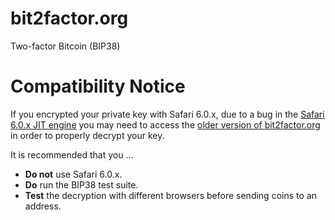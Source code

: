 bit2factor.org
==============

Two-factor Bitcoin (BIP38)


Compatibility Notice
====================

If you encrypted your private key with Safari 6.0.x, due to a bug in the [Safari 6.0.x JIT engine](https://stackoverflow.com/questions/13147026/disabling-jit-in-safari-6-to-workaround-severe-javascript-jit-bugs) you may need to access the [older version of bit2factor.org](git-commit-1825396c333f95422c16a60ce560022ac111449f.html) in order to properly decrypt your key.


It is recommended that you ...
* **Do not** use Safari 6.0.x.
* **Do** run the BIP38 test suite.
* **Test** the decryption with different browsers before sending coins to an address.
